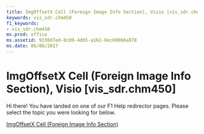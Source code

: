 ```yaml
---
title: ImgOffsetX Cell (Foreign Image Info Section), Visio [vis_sdr.chm450]
keywords: vis_sdr.chm450
f1_keywords:
- vis_sdr.chm450
ms.prod: office
ms.assetid: 9330d7ed-8c09-4d85-a161-8ec69066a878
ms.date: 06/08/2017
---
```



# ImgOffsetX Cell (Foreign Image Info Section), Visio [vis_sdr.chm450]

Hi there! You have landed on one of our F1 Help redirector pages. Please select the topic you were looking for below.

[ImgOffsetX Cell (Foreign Image Info Section)](http://msdn.microsoft.com/library/c079fb10-4db7-4657-75d2-2fb953c86670%28Office.15%29.aspx)

